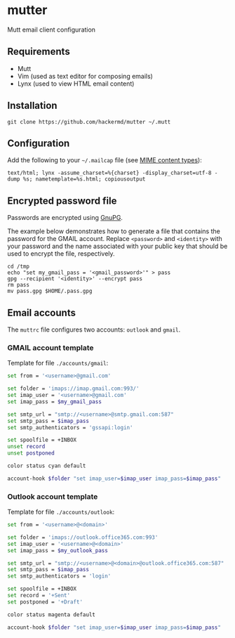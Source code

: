 # mutter

Mutt email client configuration

## Requirements

* Mutt
* Vim (used as text editor for composing emails)
* Lynx (used to view HTML email content)

## Installation

```None
git clone https://github.com/hackermd/mutter ~/.mutt
```

## Configuration

Add the following to your `~/.mailcap` file (see [MIME content types](https://en.wikipedia.org/wiki/Media_type)):

```None
text/html; lynx -assume_charset=%{charset} -display_charset=utf-8 -dump %s; nametemplate=%s.html; copiousoutput
```

## Encrypted password file

Passwords are encrypted using [GnuPG](https://gnupg.org/).

The example below demonstrates how to generate a file that contains the password for the GMAIL account.
Replace `<password>` and `<identity>` with your password and the name associated with your public key that should be used to encrypt the file, respectively.

```None
cd /tmp
echo "set my_gmail_pass = '<gmail_password>'" > pass
gpg --recipient '<identity>' --encrypt pass
rm pass
mv pass.gpg $HOME/.pass.gpg
```

## Email accounts

The `muttrc` file configures two accounts: `outlook` and `gmail`.

### GMAIL account template

Template for file `./accounts/gmail`:

```bash
set from = '<username>@gmail.com'

set folder = 'imaps://imap.gmail.com:993/'
set imap_user = '<username>@gmail.com'
set imap_pass = $my_gmail_pass

set smtp_url = "smtp://<username>@smtp.gmail.com:587"
set smtp_pass = $imap_pass
set smtp_authenticators = 'gssapi:login'

set spoolfile = +INBOX
unset record
unset postponed

color status cyan default

account-hook $folder "set imap_user=$imap_user imap_pass=$imap_pass"
```


### Outlook account template

Template for file `./accounts/outlook`:

```bash
set from = '<username>@<domain>'

set folder = 'imaps://outlook.office365.com:993'
set imap_user = '<username>@<domain>'
set imap_pass = $my_outlook_pass

set smtp_url = "smtp://<username>@<domain>@outlook.office365.com:587"
set smtp_pass = $imap_pass
set smtp_authenticators = 'login'

set spoolfile = +INBOX
set record = '+Sent'
set postponed = '+Draft'

color status magenta default

account-hook $folder "set imap_user=$imap_user imap_pass=$imap_pass"
```
